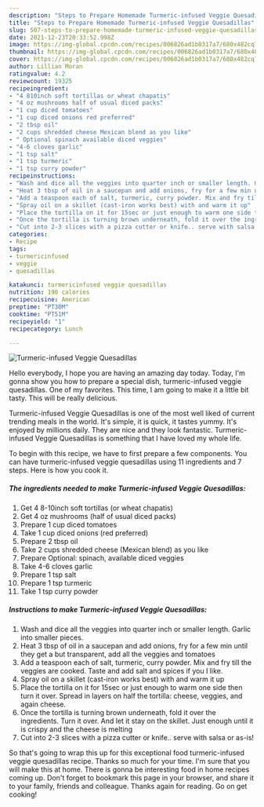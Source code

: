 ```yaml
---
description: "Steps to Prepare Homemade Turmeric-infused Veggie Quesadillas"
title: "Steps to Prepare Homemade Turmeric-infused Veggie Quesadillas"
slug: 507-steps-to-prepare-homemade-turmeric-infused-veggie-quesadillas
date: 2021-12-23T20:33:52.998Z
image: https://img-global.cpcdn.com/recipes/006826ad1b0317a7/680x482cq70/turmeric-infused-veggie-quesadillas-recipe-main-photo.jpg
thumbnail: https://img-global.cpcdn.com/recipes/006826ad1b0317a7/680x482cq70/turmeric-infused-veggie-quesadillas-recipe-main-photo.jpg
cover: https://img-global.cpcdn.com/recipes/006826ad1b0317a7/680x482cq70/turmeric-infused-veggie-quesadillas-recipe-main-photo.jpg
author: Lillian Moran
ratingvalue: 4.2
reviewcount: 19325
recipeingredient:
- "4 810inch soft tortillas or wheat chapatis"
- "4 oz mushrooms half of usual diced packs"
- "1 cup diced tomatoes"
- "1 cup diced onions red preferred"
- "2 tbsp oil"
- "2 cups shredded cheese Mexican blend as you like"
- " Optional spinach available diced veggies"
- "4-6 cloves garlic"
- "1 tsp salt"
- "1 tsp turmeric"
- "1 tsp curry powder"
recipeinstructions:
- "Wash and dice all the veggies into quarter inch or smaller length. Garlic into smaller pieces."
- "Heat 3 tbsp of oil in a saucepan and add onions, fry for a few min until they get a but transparent, add all the veggies and tomatoes"
- "Add a teaspoon each of salt, turmeric, curry powder. Mix and fry till the veggies are cooked. Taste and add salt and spices if you I like."
- "Spray oil on a skillet (cast-iron works best) with and warm it up"
- "Place the tortilla on it for 15sec or just enough to warm one side then turn it over. Spread in layers on half the tortilla: cheese, veggies, and again cheese."
- "Once the tortilla is turning brown underneath, fold it over the ingredients. Turn it over. And let it stay on the skillet. Just enough until it is crispy and the cheese is melting"
- "Cut into 2-3 slices with a pizza cutter or knife.. serve with salsa or as-is!"
categories:
- Recipe
tags:
- turmericinfused
- veggie
- quesadillas

katakunci: turmericinfused veggie quesadillas 
nutrition: 190 calories
recipecuisine: American
preptime: "PT30M"
cooktime: "PT51M"
recipeyield: "1"
recipecategory: Lunch

---
```



![Turmeric-infused Veggie Quesadillas](https://img-global.cpcdn.com/recipes/006826ad1b0317a7/680x482cq70/turmeric-infused-veggie-quesadillas-recipe-main-photo.jpg)

Hello everybody, I hope you are having an amazing day today. Today, I'm gonna show you how to prepare a special dish, turmeric-infused veggie quesadillas. One of my favorites. This time, I am going to make it a little bit tasty. This will be really delicious.



Turmeric-infused Veggie Quesadillas is one of the most well liked of current trending meals in the world. It's simple, it is quick, it tastes yummy. It's enjoyed by millions daily. They are nice and they look fantastic. Turmeric-infused Veggie Quesadillas is something that I have loved my whole life.


To begin with this recipe, we have to first prepare a few components. You can have turmeric-infused veggie quesadillas using 11 ingredients and 7 steps. Here is how you cook it.

<!--inarticleads1-->

##### The ingredients needed to make Turmeric-infused Veggie Quesadillas:

1. Get 4 8-10inch soft tortillas (or wheat chapatis)
1. Get 4 oz mushrooms (half of usual diced packs)
1. Prepare 1 cup diced tomatoes
1. Take 1 cup diced onions (red preferred)
1. Prepare 2 tbsp oil
1. Take 2 cups shredded cheese (Mexican blend) as you like
1. Prepare  Optional: spinach, available diced veggies
1. Take 4-6 cloves garlic
1. Prepare 1 tsp salt
1. Prepare 1 tsp turmeric
1. Take 1 tsp curry powder




<!--inarticleads2-->

##### Instructions to make Turmeric-infused Veggie Quesadillas:

1. Wash and dice all the veggies into quarter inch or smaller length. Garlic into smaller pieces.
1. Heat 3 tbsp of oil in a saucepan and add onions, fry for a few min until they get a but transparent, add all the veggies and tomatoes
1. Add a teaspoon each of salt, turmeric, curry powder. Mix and fry till the veggies are cooked. Taste and add salt and spices if you I like.
1. Spray oil on a skillet (cast-iron works best) with and warm it up
1. Place the tortilla on it for 15sec or just enough to warm one side then turn it over. Spread in layers on half the tortilla: cheese, veggies, and again cheese.
1. Once the tortilla is turning brown underneath, fold it over the ingredients. Turn it over. And let it stay on the skillet. Just enough until it is crispy and the cheese is melting
1. Cut into 2-3 slices with a pizza cutter or knife.. serve with salsa or as-is!




So that's going to wrap this up for this exceptional food turmeric-infused veggie quesadillas recipe. Thanks so much for your time. I'm sure that you will make this at home. There is gonna be interesting food in home recipes coming up. Don't forget to bookmark this page in your browser, and share it to your family, friends and colleague. Thanks again for reading. Go on get cooking!
